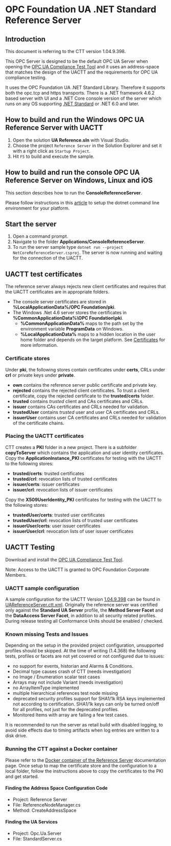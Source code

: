 # OPC Foundation UA .NET Standard Reference Server

## Introduction

This document is referring to the CTT version 1.04.9.398.

This OPC Server is designed to be the default OPC UA Server when opening the [OPC UA Compliance Test Tool](https://opcfoundation.org/developer-tools/certification-test-tools/opc-ua-compliance-test-tool-uactt/) and it uses an address-space that matches the design of the UACTT and the requirements for OPC UA compliance testing. 

It uses the OPC Foundation UA .NET Standard Library. Therefore it supports both the opc.tcp and https transports. There is a .NET framework 4.6.2 based server with UI and a .NET Core console version of the server which runs on any OS supporting [.NET Standard](https://docs.microsoft.com/en-us/dotnet/articles/standard) or .NET 6.0 and later.

## How to build and run the Windows OPC UA Reference Server with UACTT
1. Open the solution **UA Reference.sln** with Visual Studio.
2. Choose the project `Reference Server` in the Solution Explorer and set it with a right click as `Startup Project`.
3. Hit `F5` to build and execute the sample.

## How to build and run the console OPC UA Reference Server on Windows, Linux and iOS
This section describes how to run the **ConsoleReferenceServer**.

Please follow instructions in this [article](https://aka.ms/dotnetcoregs) to setup the dotnet command line environment for your platform. 

## Start the server 
1. Open a command prompt.
2. Navigate to the folder **Applications/ConsoleReferenceServer**.
3. To run the server sample type `dotnet run --project NetCoreReferenceServer.csproj`. The server is now running and waiting for the connection of the UACTT. 

## UACTT test certificates
The reference server always rejects new client certificates and requires that the UACTT certificates are in appropriate folders. 
- The console server certificates are stored in **%LocalApplicationData%/OPC Foundation/pki**.
- The Windows .Net 4.6 server stores the certificates in **%CommonApplicationData%\OPC Foundation\pki**.
    - **%CommonApplicationData%** maps to the path set by the environment variable **ProgramData** on Windows.  
    - **%LocalApplicationData%** maps to a hidden location in the user home folder and depends on the target platform. See [Certificates](Certificates.md) for more information.

### Certificate stores
Under **pki**, the following stores contain certificates under **certs**, CRLs under **crl** or private keys under **private**.
- **own** contains the reference server public certificate and private key.
- **rejected** contains the rejected client certificates. To trust a client certificate, copy the rejected certificate to the **trusted/certs** folder.
- **trusted** contains *trusted* client and CAs certificates and CRLs.
- **issuer** contains CAs certificates and CRLs needed for validation.
- **trustedUser** contains *trusted* user and user CA certificates and CRLs.
- **issuerUser** contains user CA certificates and CRLs needed for validation of the certificate chains.

### Placing the UACTT certificates
CTT creates a **PKI** folder in a new project. There is a subfolder **copyToServer** which contains the application and user identity certificates.
Copy the **ApplicationInstance_PKI** certificates for testing with the UACTT to the following stores:
- **trusted/certs**: trusted certificates
- **trusted/crl**: revocation lists of trusted certificates
- **issuer/certs**: issuer certificates
- **issuer/crl**: revocation lists of issuer certificates

Copy the **X509UserIdentity_PKI** certificates for testing with the UACTT to the following stores:
- **trustedUser/certs**: trusted user certificates
- **trustedUser/crl**: revocation lists of trusted user certificates
- **issuerUser/certs**: user issuer certificates
- **issuerUser/crl**: revocation lists of user issuer certificates

## UACTT Testing
Download and install the [OPC UA Compliance Test Tool](https://opcfoundation.org/developer-tools/certification-test-tools/opc-ua-compliance-test-tool-uactt/). 

Note: Access to the UACTT is granted to OPC Foundation Corporate Members.

### UACTT sample configuration
A sample configuration for the UACTT Version [1.04.9.398](https://opcfoundation.org/developer-tools/certification-test-tools/opc-ua-compliance-test-tool-uactt/) can be found in [UAReferenceServer.ctt.xml](../UAReferenceServer.ctt.xml). Originally the reference server was certified only against the **Standard UA Server** profile, the **Method Server Facet** and the **DataAccess Server Facet**, in addition to all security related profiles. During release testing all Conformance Units should be enabled / checked. 

### Known missing Tests and Issues ###

Depending on the setup in the provided project configuration, unsupported profiles should be skipped. At the time of writing (1.4.368) the following tests, profiles or facets are not yet covered or not configured due to issues:
- no support for events, historian and Alarms & Conditions. 
- Decimal type causes crash of CTT (needs investigation)
- no Image / Enumeration scalar test cases
- Arrays may not include Variant (needs investigation)
- no ArrayItemType implemented
- multiple hierarchical references test node missing
- deprecated security profiles support for SHA1/1k RSA keys implemented not according to certification. SHA1/1k keys can only be turned on/off for all profiles, not just for the deprecated profiles.
- Monitored Items with array are failing a few test cases.
 
It is recommended to run the server as retail build with disabled logging, to avoid side effects due to timing artifacts when log entries are written to a disk drive. 

### Running the CTT against a Docker container ###

Please refer to the [Docker container of the Reference Server](Docs/DockerReferenceServer.md) documentation page. Once setup to map the certificate store and the configuration to a local folder, follow the instructions above to copy the certificates to the PKI and get started.

#### Finding the Address Space Configuration Code
- Project: Reference Server
- File: ReferenceNodeManager.cs
- Method: CreateAddressSpace

#### Finding the UA Services
- Project: Opc.Ua.Server
- File: StandardServer.cs


